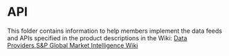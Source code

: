 API
===

This folder contains information to help members implement the data feeds and APIs
specified in the product descriptions in the Wiki: [Data Providers](https://github.com/fintechsandbox/project-sandcastle/wiki/Data-Providers),[S&P Global Market Intelligence Wiki](https://github.com/fintechsandbox/project-sandcastle/wiki/s&p_global_market_intelligence)
